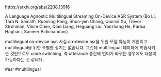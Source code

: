https://arxiv.org/abs/2208.13916

A Language Agnostic Multilingual Streaming On-Device ASR System (Bo Li, Tara N. Sainath, Ruoming Pang, Shuo-yiin Chang, Qiumin Xu, Trevor Strohman, Vince Chen, Qiao Liang, Heguang Liu, Yanzhang He, Parisa Haghani, Sameer Bidichandani)

multilingual on-device asr. 사실 on-device asr을 위한 모델 튜닝이 메인이고 multilingual을 위한 특별한 장치는 없습니다. 그런데 multilingual 데이터에 학습시키는 것만으로도 code switching, 즉 utterance 중간에 언어가 바뀌는 경우에도 대응이 가능하다는 것 같네요.

#asr #multilingual 
